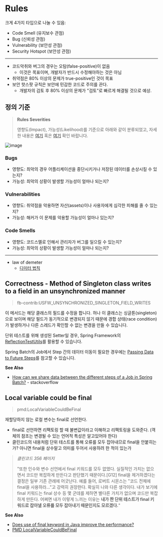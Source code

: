 # Rules

크게 4가지 타입으로 나눌 수 있음:

- Code Smell (유지보수 관점)
- Bug (신뢰성 관점)
- Vulnerability (보안성 관점)
- Security Hotspot (보안성 관점)

---

- 코드악취와 버그의 경우는 오탐(false-positive)이 없음 
  - 이것은 목표이며, 개발자가 반드시 수정해야하는 것은 아님
- 취약점은 80% 이상의 문제가 true-positive인 것이 목표
- 보안 핫스팟 규칙은 보안에 민감한 코드로 주의를 끈다.
  - 개발자의 검토 후 80% 이상의 문제가 "검토"로 빠르게 해결될 것으로 예상.

## 정의 기준

> **Rules Severities**
> 
> 영향도(Impact), 가능성(Likelihood)를 기준으로 아래와 같이 분류되었고, 자세한 내용은 [여기](https://blog.sonarsource.com/we-are-adjusting-rules-severities) 혹은 [여기](https://docs.sonarqube.org/latest/user-guide/rules/#header-7) 확인 바랍니다.

![image](https://images.prismic.io/sonarsource/377c688a0d90c45b9485aecb5d342c40afedb1c4_table.png?auto=compress,format)

### Bugs

- 영향도: 최악의 경우 어플리케이션을 중단시키거나 저장된 데이터를 손상시킬 수 있는지?
- 가능성: 최악의 상황이 발생할 가능성이 얼마나 되는지?

### Vulnerabilities

- 영향도: 취약점을 악용하면 자산(assets)이나 사용자에게 심각한 피해를 줄 수 있는지?
- 가능성: 해커가 이 문제를 악용할 가능성이 얼마나 있는지?

### Code Smells

- 영향도: 코드스멜로 인해서 관리자가 버그를 일으킬 수 있는지?
- 가능성: 최악의 상황이 발생할 가능성이 얼마나 되는지?

---

- law of demeter
  - [디미터 법칙](https://johngrib.github.io/wiki/law-of-demeter)
  


## Correctness - Method of Singleton class writes to a field in an unsynchronized manner

> fb-contrib:USFW_UNSYNCHRONIZED_SINGLETON_FIELD_WRITES

이 메서드는 해당 클래스의 필드를 수정을 합니다. 허나 이 클래스는 싱글톤(singleton)으로 보이며 해당 필드가 동기적으로 변경되지 않기 때문에 경합 상태(race condition)가 발생하거나 다른 스레드가 확인할 수 없는 변경을 만들 수 있습니다.

단위 테스트를 위해 생성된 Setter일 경우, Spring Framework의 [ReflectionTestUtils](https://docs.spring.io/spring-framework/docs/current/javadoc-api/org/springframework/test/util/ReflectionTestUtils.html)를 활용할 수 있습니다.

Spring Batch의 Job에서 Step 간의 데이터 이동이 필요한 경우에는 [Passing Data to Future Steps](https://docs.spring.io/spring-batch/docs/current/reference/html/common-patterns.html#passingDataToFutureSteps)를 참고할 수 있습니다.

**See Also**

* [How can we share data between the different steps of a Job in Spring Batch?](https://stackoverflow.com/a/2791644/3793078) - stackoverflow

## Local variable could be final

> pmd:LocalVariableCouldBeFinal

재할당하지 않는 로컬 변수는 final로 선언한다.

- final로 선언하면 리팩토링 할 때 불변값이라고 이해하고 리팩토링을 도와준다. (객체의 참조는 변경될 수 있는 언어적 특성은 알고있어야 한다)
- 클린코드의 내용처럼 단위 테스트를 통해 오류를 모두 잡아내므로 final을 안붙히는가? 아니면 final을 상수말고 의미를 두어서 사용하려 한 적이 있는가

> *클린코드 356 페이지*
>
> "또한 인수와 변수 선언에서 final 키워드를 모두 없앴다. 실질적인 가치는 없으면서 코드만 복잡하게 만든다고 판단했기 때문이다.[G12] final을 제거하겠다는 결정은 일부 기존 관례에 어긋난다. 예를 들어, 로버트 시몬스는 "코드 전체에 final을 사용하라..."고 강력히 권장한다. 확실히 나와 다른 생각이다. 내가 보기에 final 키워드는 final 상수 등 몇 군데를 제하면 별다른 가치가 없으며 코드만 복잡하게 만든다. 어쩌면 내가 이렇게 느끼는 이유는 **내가 짠 단위 테스트가 final 키워드로 잡아낼 오류를 모두 잡아내기 때문인지도 모르겠다.**"

**See Also**

- [Does use of final keyword in Java improve the performance?](https://stackoverflow.com/questions/4279420/does-use-of-final-keyword-in-java-improve-the-performance)
- [PMD LocalVariableCouldBeFinal](https://stackoverflow.com/questions/29070984/pmd-localvariablecouldbefinal)
